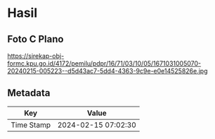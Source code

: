 # Hasil

## Foto C Plano

https://sirekap-obj-formc.kpu.go.id/4172/pemilu/pdpr/16/71/03/10/05/1671031005070-20240215-005223--d5d43ac7-5dd4-4363-9c9e-e0e14525826e.jpg


## Metadata

| Key        | Value               |
| ---------- | ------------------- |
| Time Stamp | 2024-02-15 07:02:30 |



